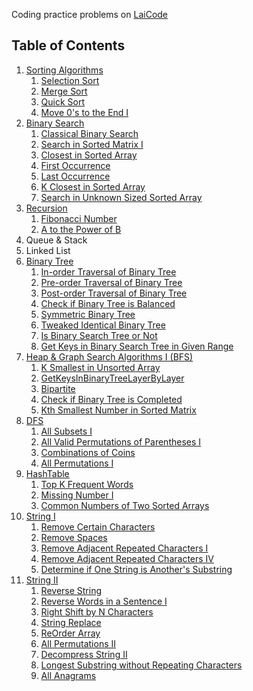 <!----- Conversion time: 0.468 seconds.


Using this Markdown file:

1. Cut and paste this output into your source file.
2. See the notes and action items below regarding this conversion run.
3. Check the rendered output (headings, lists, code blocks, tables) for proper
   formatting and use a linkchecker before you publish this page.

Conversion notes:

* GD2md-html version 1.0β13
* Sat Jan 05 2019 03:53:49 GMT-0800 (PST)
* Source doc: https://docs.google.com/open?id=1de-nP0T6_N9R5jEYoS8kyS88L9JRhutxFTlt0aRQWQM
----->


Coding practice problems on [LaiCode](https://www.laicode.io/)


## Table of Contents



1.  [Sorting Algorithms](src/A/SortingAlgorithms)
    1.  [Selection Sort](https://docs.google.com/document/d/1oywpTKVr8DV17Whnl7g9cr1Cm8yW2lPfOQPPW0Kjf_Y/edit)
    2.  [Merge Sort](https://docs.google.com/document/d/161-7LdwMlq7wLes8j8K0P3x3IXCtocCXK1s6DS_k810/edit)
    3.  [Quick Sort](https://docs.google.com/document/d/1bFhlPcNDLZhD00U0A4ro7YSTI1ZLuW3gcXDZNGAKGDs/edit)
    4.  [Move 0's to the End I](https://docs.google.com/document/d/1dbcSfbkaYK4mGqgFaUvF9-sUIRVVFWX-rmx2SdYXLaA/edit)
2.  [Binary Search](https://drive.google.com/drive/u/0/folders/1QS77BTBwzmgRh6gHZw8pEIB2gvuEu_Fi)
    1.  [Classical Binary Search](https://docs.google.com/document/d/1QIUOo33EVFQAyP4386DiJ-jNksXJYWsn-N145lG8ObA/edit)
    2.  [Search in Sorted Matrix I](https://docs.google.com/document/d/1bCVjBRvaxpvidOdfuMY0ZUAqufy_UGSl4dxb_FvNERo/edit)
    3.  [Closest in Sorted Array](https://docs.google.com/document/d/14d3-_1Jm3KntVfv8XLVLAVnIsDi4SM644Z34Be0cINc/edit)
    4.  [First Occurrence](https://docs.google.com/document/d/1vJbgFLU-40mlHwtpMVaRj4svT1shWxSdhF_ejSB1qLc/edit)
    5.  [Last Occurrence](https://docs.google.com/document/d/1l_i4YdqzwEHlhjI8dejXBaEO24mjJfuE4f5hZO-Gt6s/edit)
    6.  [K Closest in Sorted Array](https://docs.google.com/document/d/1iKSwzTKD2HshgWFx8LpVp8sEmWj6x92moyI9SugWdfA/edit)
    7.  [Search in Unknown Sized Sorted Array](https://docs.google.com/document/d/19iOYn1UU_-SjMLnm6uIzVVSywndCsTE68x3Q1kqGokI/edit)
3.  [Recursion](https://drive.google.com/drive/u/0/folders/1QS77BTBwzmgRh6gHZw8pEIB2gvuEu_Fi)
    1.  [Fibonacci Number](https://docs.google.com/document/d/1YJG1tsxLUsQWsgtmEoLLNqHtb0IS1VKTPKsWaD8etuk/edit)
    2.  [A to the Power of B](https://docs.google.com/document/d/1_Fp6G6RVNgm88szHAwcld4vsCdTlHLcRMX73N3gozsE/edit)
4.  Queue & Stack
5.  Linked List
6.  [Binary Tree](src/F/BinaryTree)
    1.  [In-order Traversal of Binary Tree](src/F/BinaryTree/Medium/InorderTraversalOfBinaryTree)
    2.  [Pre-order Traversal of Binary Tree](src/F/BinaryTree/Easy/PreorderTraversalOfBinaryTree)
    3.  [Post-order Traversal of Binary Tree](src/F/BinaryTree/Hard/PostorderTraversalOfBinaryTree)
    4.  [Check if Binary Tree is Balanced](src/F/BinaryTree/Medium/CheckIfBinaryTreeIsBalanced)
    5.  [Symmetric Binary Tree](src/F/BinaryTree/Easy/SymmetricBinaryTree)
    6.  [Tweaked Identical Binary Tree](src/F/BinaryTree/Medium/TweakedIdenticalBinaryTree)
    7.  [Is Binary Search Tree or Not](src/F/BinaryTree/Medium/IsBinarySearchTreeOrNot)
    8.  [Get Keys in Binary Search Tree in Given Range](src/F/BinaryTree/Easy/GetKeysInBinarySearchTreeInGivenRange)
7.  [Heap & Graph Search Algorithms I (BFS)](src/G/HeapAndBFS)
    1.  [K Smallest in Unsorted Array](src/G/HeapAndBFS/Medium/KSmallestInUnsortedArray)
    2.  [GetKeysInBinaryTreeLayerByLayer](src/G/HeapAndBFS/Easy/GetKeysInBinaryTreeLayerByLayer)
    3.  [Bipartite](src/G/HeapAndBFS/Hard/Bipartite)
    4.  [Check if Binary Tree is Completed](src/G/HeapAndBFS/Medium/CheckIfBinaryTreeIsCompleted)
    5.  [Kth Smallest Number in Sorted Matrix](src/G/HeapAndBFS/Medium/KthSmallestNumberInSortedMatrix)
8.  [DFS](src/H/DFS)
    1.  [All Subsets I](src/H/DFS/Medium/AllSubsetsI)
    2.  [All Valid Permutations of Parentheses I](src/H/DFS/Medium/AllValidPermutationsOfParenthesesI)
    3.  [Combinations of Coins](src/H/DFS/Medium/CombinationsOfCoins)
    4.  [All Permutations I](src/H/DFS/Medium/AllPermutationsI)
9.  [HashTable](src/I/HashTable)
    1.  [Top K Frequent Words](src/I/HashTable/Medium/TopKFrequentWords)
    2.  [Missing Number I](src/I/HashTable/Medium/MissingNumberI)
    3.  [Common Numbers of Two Sorted Arrays](src/I/HashTable/Easy/CommonNumbersOfTwoSortedArrays)
10. [String I](src/J/StringI)
    1.  [Remove Certain Characters](src/J/StringI/Easy/RemoveCertainCharacters)
    2.  [Remove Spaces](src/J/StringI/Easy/RemoveSpaces)
    3.  [Remove Adjacent Repeated Characters I](src/J/StringI/Easy/RemoveAdjacentRepeatedCharactersI)
    4.  [Remove Adjacent Repeated Characters IV](src/J/StringI/Hard/RemoveAdjacentRepeatedCharactersIV)
    5.  [Determine if One String is Another's Substring](src/J/StringI/Medium/DetermineIfOneStringIsAnothersSubstring)
11. [String II](src/K/StringII)
    1.  [Reverse String](src/K/StringII/Easy/ReverseString)
    2.  [Reverse Words in a Sentence I](src/K/StringII/Medium/ReverseWordsInASentenceI)
    3.  [Right Shift by N Characters](src/K/StringII/Easy/RightShiftByNCharacters)
    4.  [String Replace](src/K/StringII/Hard/StringReplace)
    5.  [ReOrder Array](src/K/StringII/Hard/ReOrderArray)
    6.  [All Permutations II](src/K/StringII/Hard/AllPermutationsII)
    7.  [Decompress String II](src/K/StringII/Hard/DecompressStringII)
    8.  [Longest Substring without Repeating Characters](src/K/StringII/Medium/LongestSubstringWithoutRepeatingCharacters)
    9.  [All Anagrams](src/K/StringII/Medium/AllAnagrams)





<!-- GD2md-html version 1.0β13 -->
